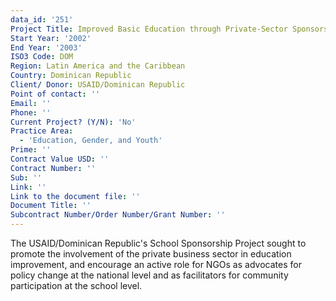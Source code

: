 ```yaml
---
data_id: '251'
Project Title: Improved Basic Education through Private-Sector Sponsorship of Public Schools
Start Year: '2002'
End Year: '2003'
ISO3 Code: DOM
Region: Latin America and the Caribbean
Country: Dominican Republic
Client/ Donor: USAID/Dominican Republic
Point of contact: ''
Email: ''
Phone: ''
Current Project? (Y/N): 'No'
Practice Area:
  - 'Education, Gender, and Youth'
Prime: ''
Contract Value USD: ''
Contract Number: ''
Sub: ''
Link: ''
Link to the document file: ''
Document Title: ''
Subcontract Number/Order Number/Grant Number: ''
---
```

The USAID/Dominican Republic's School Sponsorship Project sought to promote the involvement of the private business sector in education improvement, and encourage an active role for NGOs as advocates for policy change at the national level and as facilitators for community participation at the school level.